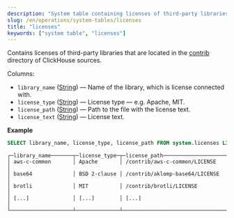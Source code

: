 ```yaml
---
description: "System table containing licenses of third-party libraries that are located in the contrib directory of ClickHouse sources."
slug: /en/operations/system-tables/licenses
title: "licenses"
keywords: ["system table", "licenses"]
---
```


Contains licenses of third-party libraries that are located in the [contrib](https://github.com/ClickHouse/ClickHouse/tree/master/contrib) directory of ClickHouse sources.

Columns:

- `library_name` ([String](../../sql-reference/data-types/string.md)) — Name of the library, which is license connected with.
- `license_type` ([String](../../sql-reference/data-types/string.md)) — License type — e.g. Apache, MIT.
- `license_path` ([String](../../sql-reference/data-types/string.md)) — Path to the file with the license text.
- `license_text` ([String](../../sql-reference/data-types/string.md)) — License text.

**Example**

``` sql
SELECT library_name, license_type, license_path FROM system.licenses LIMIT 15
```

``` text
┌─library_name───────┬─license_type─┬─license_path────────────────────────┐
│ aws-c-common       │ Apache       │ /contrib/aws-c-common/LICENSE       │
│ base64             │ BSD 2-clause │ /contrib/aklomp-base64/LICENSE      │
│ brotli             │ MIT          │ /contrib/brotli/LICENSE             │
│ [...]              │ [...]        │ [...]                               │
└────────────────────┴──────────────┴─────────────────────────────────────┘

```
